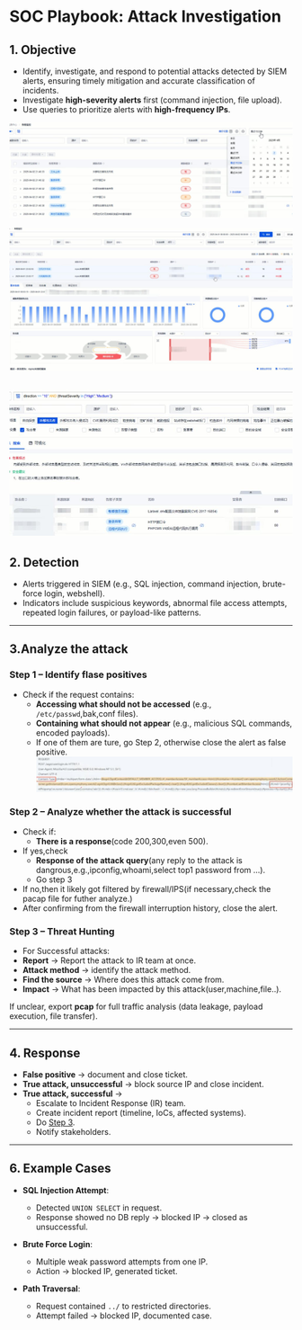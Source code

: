 # SOC Playbook: Attack Investigation

## 1. Objective 
- Identify, investigate, and respond to potential attacks detected by SIEM alerts, ensuring timely mitigation and accurate classification of incidents.
- Investigate **high-severity alerts** first (command injection, file upload).  
- Use queries to prioritize alerts with **high-frequency IPs**.  

![SIEM Dashboard](../SIEMdashboard.jpg)

![SIEM Dashboard](../dash.jpg)

 ![SIEM query](../Query.jpg)
---

## 2. Detection
- Alerts triggered in SIEM (e.g., SQL injection, command injection, brute-force login, webshell).  
- Indicators include suspicious keywords, abnormal file access attempts, repeated login failures, or payload-like patterns.  

---

## 3.Analyze the attack
### Step 1 – Identify flase positives
- Check if the request contains:  
  - **Accessing what should not be accessed** (e.g., `/etc/passwd`,bak,conf files).  
  - **Containing what should not appear** (e.g., malicious SQL commands, encoded payloads).
  - If one of them are ture, go Step 2, otherwise close the alert as false positive.
    ![True attack](../strust2.jpg)

### Step 2 – Analyze whether the attack is successful
- Check if:
  - **There is a response**(code 200,300,even 500).
- If yes,check
  - **Response of the attack query**(any reply to the attack is dangrous,e.g.,ipconfig,whoami,select top1 password from ...).
  - Go step 3
- If no,then it likely got filtered by firewall/IPS(if necessary,check the pacap file for futher analyze.)
- After confirming from the firewall interruption history, close the alert.

### Step 3 – Threat Hunting
- For Successful attacks:
- **Report** → Report the attack to IR team at once.  
- **Attack method** → identify the attack method.  
- **Find the source** → Where does this attack come from.  
- **Impact** → What has been impacted by this attack(user,machine,file..).


If unclear, export **pcap** for full traffic analysis (data leakage, payload execution, file transfer).  

---

## 4. Response
- **False positive** → document and close ticket.  
- **True attack, unsuccessful** → block source IP and close incident.  
- **True attack, successful** →  
  - Escalate to Incident Response (IR) team.  
  - Create incident report (timeline, IoCs, affected systems).
  - Do [Step 3](#step-3--threat-hunting). 
  - Notify stakeholders.  
---

## 6. Example Cases
- **SQL Injection Attempt**:  
  - Detected `UNION SELECT` in request.  
  - Response showed no DB reply → blocked IP → closed as unsuccessful.  

- **Brute Force Login**:  
  - Multiple weak password attempts from one IP.  
  - Action → blocked IP, generated ticket.  

- **Path Traversal**:  
  - Request contained `../` to restricted directories.  
  - Attempt failed → blocked IP, documented case.  
